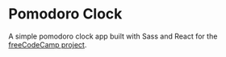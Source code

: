 # Pomodoro Clock

A simple pomodoro clock app built with Sass and React for the [freeCodeCamp project](https://learn.freecodecamp.org/front-end-libraries/front-end-libraries-projects/build-a-pomodoro-clock).
